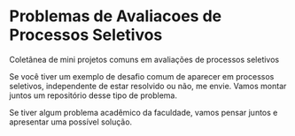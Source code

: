 # Problemas de Avaliacoes de Processos Seletivos
Coletânea de mini projetos comuns em avaliações de processos seletivos

Se você tiver um exemplo de desafio comum de aparecer em processos seletivos, independente de estar resolvido ou não, me envie. Vamos montar juntos um repositório desse tipo de problema. 

Se tiver algum problema acadêmico da faculdade, vamos pensar juntos e apresentar uma possível solução.
